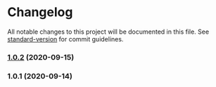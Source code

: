 # Changelog

All notable changes to this project will be documented in this file. See [standard-version](https://github.com/conventional-changelog/standard-version) for commit guidelines.

### [1.0.2](http://git.code.oa.com/fbi-templates/fbi-docs/compare/v1.0.1...v1.0.2) (2020-09-15)

### 1.0.1 (2020-09-14)
